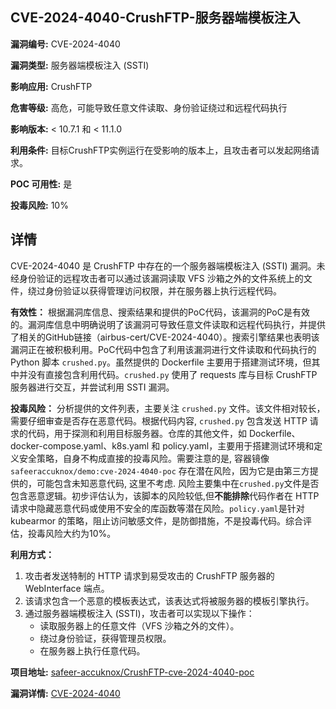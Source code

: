 ## CVE-2024-4040-CrushFTP-服务器端模板注入

**漏洞编号:** CVE-2024-4040

**漏洞类型:** 服务器端模板注入 (SSTI)

**影响应用:** CrushFTP

**危害等级:** 高危，可能导致任意文件读取、身份验证绕过和远程代码执行

**影响版本:** < 10.7.1 和 < 11.1.0

**利用条件:** 目标CrushFTP实例运行在受影响的版本上，且攻击者可以发起网络请求。

**POC 可用性:** 是

**投毒风险:** 10%

## 详情

CVE-2024-4040 是 CrushFTP 中存在的一个服务器端模板注入 (SSTI) 漏洞。未经身份验证的远程攻击者可以通过该漏洞读取 VFS 沙箱之外的文件系统上的文件，绕过身份验证以获得管理访问权限，并在服务器上执行远程代码。

**有效性：**
根据漏洞库信息、搜索结果和提供的PoC代码，该漏洞的PoC是有效的。漏洞库信息中明确说明了该漏洞可导致任意文件读取和远程代码执行，并提供了相关的GitHub链接（airbus-cert/CVE-2024-4040）。搜索引擎结果也表明该漏洞正在被积极利用。PoC代码中包含了利用该漏洞进行文件读取和代码执行的 Python 脚本 `crushed.py`。虽然提供的 Dockerfile 主要用于搭建测试环境，但其中并没有直接包含利用代码。`crushed.py` 使用了 requests 库与目标 CrushFTP 服务器进行交互，并尝试利用 SSTI 漏洞。

**投毒风险：**
分析提供的文件列表，主要关注 `crushed.py` 文件。该文件相对较长，需要仔细审查是否存在恶意代码。根据代码内容, `crushed.py` 包含发送 HTTP 请求的代码，用于探测和利用目标服务器。仓库的其他文件，如 Dockerfile、docker-compose.yaml、k8s.yaml 和 policy.yaml，主要用于搭建测试环境和定义安全策略，自身不构成直接的投毒风险。需要注意的是, 容器镜像 `safeeraccuknox/demo:cve-2024-4040-poc` 存在潜在风险，因为它是由第三方提供的，可能包含未知恶意代码, 这里不考虑. 风险主要集中在`crushed.py`文件是否包含恶意逻辑。初步评估认为，该脚本的风险较低,但**不能排除**代码作者在 HTTP 请求中隐藏恶意代码或使用不安全的库函数等潜在风险。`policy.yaml`是针对 kubearmor 的策略，阻止访问敏感文件，是防御措施，不是投毒代码。综合评估，投毒风险大约为10%。

**利用方式：**
1.  攻击者发送特制的 HTTP 请求到易受攻击的 CrushFTP 服务器的 WebInterface 端点。
2.  该请求包含一个恶意的模板表达式，该表达式将被服务器的模板引擎执行。
3.  通过服务器端模板注入 (SSTI)，攻击者可以实现以下操作：
    *   读取服务器上的任意文件（VFS 沙箱之外的文件）。
    *   绕过身份验证，获得管理员权限。
    *   在服务器上执行任意代码。

**项目地址:** [safeer-accuknox/CrushFTP-cve-2024-4040-poc](https://github.com/safeer-accuknox/CrushFTP-cve-2024-4040-poc)

**漏洞详情:** [CVE-2024-4040](https://nvd.nist.gov/vuln/detail/CVE-2024-4040)